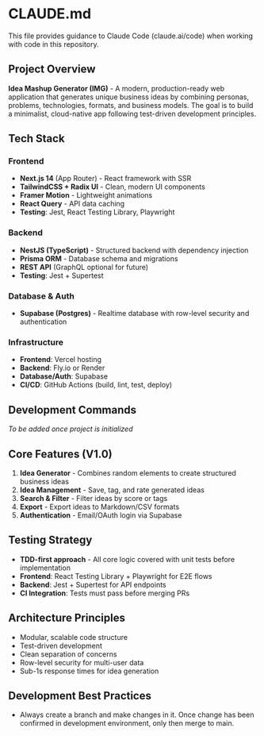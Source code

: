 # CLAUDE.md

This file provides guidance to Claude Code (claude.ai/code) when working with code in this repository.

## Project Overview

**Idea Mashup Generator (IMG)** - A modern, production-ready web application that generates unique business ideas by combining personas, problems, technologies, formats, and business models. The goal is to build a minimalist, cloud-native app following test-driven development principles.

## Tech Stack

### Frontend
- **Next.js 14** (App Router) - React framework with SSR
- **TailwindCSS + Radix UI** - Clean, modern UI components
- **Framer Motion** - Lightweight animations
- **React Query** - API data caching
- **Testing**: Jest, React Testing Library, Playwright

### Backend
- **NestJS (TypeScript)** - Structured backend with dependency injection
- **Prisma ORM** - Database schema and migrations
- **REST API** (GraphQL optional for future)
- **Testing**: Jest + Supertest

### Database & Auth
- **Supabase (Postgres)** - Realtime database with row-level security and authentication

### Infrastructure
- **Frontend**: Vercel hosting
- **Backend**: Fly.io or Render
- **Database/Auth**: Supabase
- **CI/CD**: GitHub Actions (build, lint, test, deploy)

## Development Commands

*To be added once project is initialized*

## Core Features (V1.0)

1. **Idea Generator** - Combines random elements to create structured business ideas
2. **Idea Management** - Save, tag, and rate generated ideas
3. **Search & Filter** - Filter ideas by score or tags
4. **Export** - Export ideas to Markdown/CSV formats
5. **Authentication** - Email/OAuth login via Supabase

## Testing Strategy

- **TDD-first approach** - All core logic covered with unit tests before implementation
- **Frontend**: React Testing Library + Playwright for E2E flows
- **Backend**: Jest + Supertest for API endpoints
- **CI Integration**: Tests must pass before merging PRs

## Architecture Principles

- Modular, scalable code structure
- Test-driven development
- Clean separation of concerns
- Row-level security for multi-user data
- Sub-1s response times for idea generation

## Development Best Practices

- Always create a branch and make changes in it. Once change has been confirmed in development environment, only then merge to main.